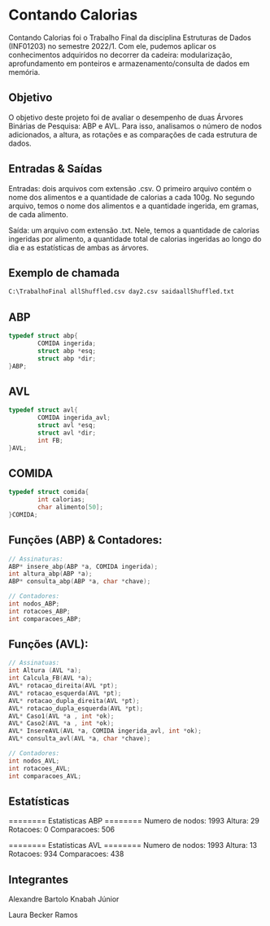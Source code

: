 # Contando Calorias

Contando Calorias foi o Trabalho Final da disciplina Estruturas de Dados (INF01203) no semestre 2022/1. Com ele, pudemos aplicar os conhecimentos adquiridos no decorrer da cadeira: modularização, aprofundamento em ponteiros e armazenamento/consulta de dados em memória.

## Objetivo

O objetivo deste projeto foi de avaliar o desempenho de duas Árvores Binárias de Pesquisa: ABP e AVL. Para isso, analisamos o número de nodos adicionados, a altura, as rotações e as comparações de cada estrutura de dados.

## Entradas & Saídas

Entradas: dois arquivos com extensão .csv. O primeiro arquivo contém o nome dos alimentos e a quantidade de calorias a cada 100g. No segundo arquivo, temos o nome dos alimentos e a quantidade ingerida, em gramas, de cada alimento.

Saída: um arquivo com extensão .txt. Nele, temos a quantidade de calorias ingeridas por alimento, a quantidade total de calorias ingeridas ao longo do dia e as estatísticas de ambas as árvores. 

## Exemplo de chamada

```bash
C:\TrabalhoFinal allShuffled.csv day2.csv saidaallShuffled.txt
```

## ABP

```c
typedef struct abp{
        COMIDA ingerida;
        struct abp *esq;
        struct abp *dir;
}ABP;
```

## AVL

```c
typedef struct avl{
        COMIDA ingerida_avl;
        struct avl *esq;
        struct avl *dir;
        int FB;
}AVL;
```


## COMIDA

```c
typedef struct comida{
        int calorias;
        char alimento[50];
}COMIDA;
```

## Funções (ABP) & Contadores:

```c
// Assinaturas:
ABP* insere_abp(ABP *a, COMIDA ingerida);
int altura_abp(ABP *a);
ABP* consulta_abp(ABP *a, char *chave);

// Contadores:
int nodos_ABP;
int rotacoes_ABP;
int comparacoes_ABP;
```

## Funções (AVL):

```c
// Assinatuas:
int Altura (AVL *a);
int Calcula_FB(AVL *a);
AVL* rotacao_direita(AVL *pt);
AVL* rotacao_esquerda(AVL *pt);
AVL* rotacao_dupla_direita(AVL *pt);
AVL* rotacao_dupla_esquerda(AVL *pt);
AVL* Caso1(AVL *a , int *ok);
AVL* Caso2(AVL *a , int *ok);
AVL* InsereAVL(AVL *a, COMIDA ingerida_avl, int *ok);
AVL* consulta_avl(AVL *a, char *chave);

// Contadores:
int nodos_AVL;
int rotacoes_AVL;
int comparacoes_AVL;
```

## Estatísticas 

======== Estatisticas ABP ========
Numero de nodos: 1993
Altura: 29
Rotacoes: 0
Comparacoes: 506

======== Estatisticas AVL ========
Numero de nodos: 1993
Altura: 13
Rotacoes: 934
Comparacoes: 438

## Integrantes 

Alexandre Bartolo Knabah Júnior

Laura Becker Ramos


